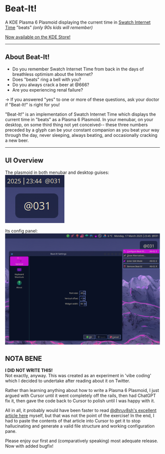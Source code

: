 # Beat-It!  

A KDE Plasma 6 Plasmoid displaying the current time in [Swatch Internet Time](https://en.wikipedia.org/wiki/Swatch_Internet_Time) "beats" *(only 90s kids will remember)*  

[Now available on the KDE Store!](https://store.kde.org/p/2272448)

------
## About Beat-It!
* Do you remember Swatch Internet Time from back in the days of breathless optimism about the Internet?  
* Does "beats" ring a bell with you?  
* Do you always crack a beer at @666?  
* Are you experiencing renal failure?  

-> If you answered "yes" to one or more of these questions, ask your doctor if "Beat-It!" is right for you!  

"Beat-It!" is an implementation of Swatch Internet Time which displays the current time in "beats" as a Plasma 6 Plasmoid. In your menubar, on your desktop, on some third thing not yet conceived-- these three numbers preceded by a glyph can be your constant companion as you beat your way through the day, never sleeping, always beating, and occasionally cracking a new beer.  

------
## UI Overview
The plasmoid in both menubar and desktop guises:  
![the moid as it be](beat-it-screenshot-031.png)  

Its config panel:  
![config panel](configpanel-031.png)  

## NOTA BENE  
**I DID NOT WRITE THIS!**  
Not exactly, anyway. This was created as an experiment in 'vibe coding' which I decided to undertake after reading about it on Twitter.

Rather than learning anything about how to write a Plasma 6 Plasmoid, I just argued with Cursor until it went completely off the rails, then had ChatGPT fix it, then gave the code back to Cursor to polish until I was happy with it.

All in all, it probably would have been faster to read [@dhruv8sh's excellent article here](https://medium.com/@dhruv8sh_34505/write-an-applet-for-plasma-6-0b8fd3a0334f) myself, but that was not the point of the exercise! In the end, I had to paste the contents of that article into Cursor to get it to stop hallucinating and generate a valid file structure and working configuration pane.

Please enjoy our first and (comparatively speaking) most adequate release. Now with added bugfix!
